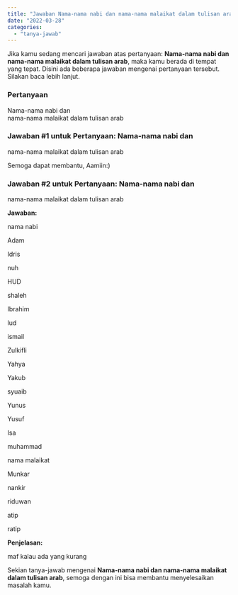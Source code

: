 ```yaml
---
title: "Jawaban Nama-nama nabi dan nama-nama malaikat dalam tulisan arab"
date: "2022-03-28"
categories: 
  - "tanya-jawab"
---
```


Jika kamu sedang mencari jawaban atas pertanyaan: **Nama-nama nabi dan nama-nama malaikat dalam tulisan arab**, maka kamu berada di tempat yang tepat. Disini ada beberapa jawaban mengenai pertanyaan tersebut. Silakan baca lebih lanjut.

### Pertanyaan

Nama-nama nabi dan  
nama-nama malaikat dalam tulisan arab

### Jawaban #1 untuk Pertanyaan: Nama-nama nabi dan  
nama-nama malaikat dalam tulisan arab

Semoga dapat membantu, Aamiin:)

### Jawaban #2 untuk Pertanyaan: Nama-nama nabi dan  
nama-nama malaikat dalam tulisan arab

**Jawaban:**

nama nabi

Adam

Idris

nuh

HUD

shaleh

Ibrahim

lud

ismail

Zulkifli

Yahya

Yakub

syuaib

Yunus

Yusuf

Isa

muhammad

nama malaikat

Munkar

nankir

riduwan

atip

ratip

**Penjelasan:**

maf kalau ada yang kurang

Sekian tanya-jawab mengenai **Nama-nama nabi dan nama-nama malaikat dalam tulisan arab**, semoga dengan ini bisa membantu menyelesaikan masalah kamu.
